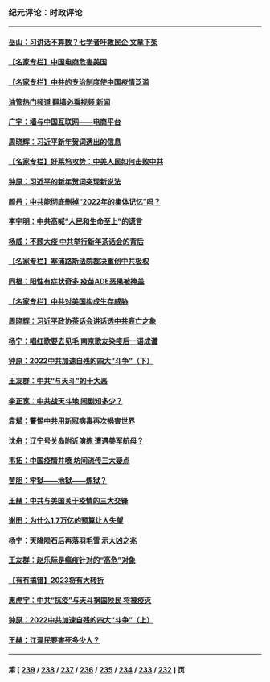 ### 纪元评论：时政评论
---
#### [岳山：习讲话不算数？七学者吁救民企 文章下架](../../pages/nsc1025/n13897095.md?01020330) 
#### [【名家专栏】中国电商危害美国](../../pages/nsc1025/n13896424.md?01020330) 
#### [【名家专栏】中共的专治制度使中国疫情泛滥](../../pages/nsc1025/n13896759.md?01020330) 
#### [油管热门频道 翻墙必看视频 新闻](ok?01020330)
#### [广宇：墙与中国互联网——电商平台](../../pages/nsc1025/n13897053.md?01020330) 
#### [周晓辉：习近平新年贺词透出的信息](../../pages/nsc1025/n13896534.md?01020330) 
#### [【名家专栏】好莱坞攻势：中美人民如何击败中共](../../pages/nsc1025/n13894796.md?01020330) 
#### [钟原：习近平的新年贺词突现新说法](../../pages/nsc1025/n13896547.md?01020330) 
#### [颜丹：中共能彻底删掉“2022年的集体记忆”吗？](../../pages/nsc1025/n13896521.md?01020330) 
#### [李宇明：中共高喊“人民和生命至上”的谎言](../../pages/nsc1025/n13896499.md?01020330) 
#### [杨威：不顾大疫 中共举行新年茶话会的背后](../../pages/nsc1025/n13895924.md?01020330) 
#### [【名家专栏】塞浦路斯法院裁决重创中共极权](../../pages/nsc1025/n13894783.md?01020330) 
#### [同根：阳性有症状奇多 疫苗ADE恶果被掩盖](../../pages/nsc1025/n13895520.md?01020330) 
#### [【名家专栏】中共对美国构成生存威胁](../../pages/nsc1025/n13894391.md?01020330) 
#### [周晓辉：习近平政协茶话会讲话透中共衰亡之象](../../pages/nsc1025/n13895626.md?01020330) 
#### [杨宁：唱红歌要去见毛 南京歌友染疫后一语成谶](../../pages/nsc1025/n13895623.md?01020330) 
#### [钟原：2022中共加速自残的四大“斗争”（下）](../../pages/nsc1025/n13895561.md?01020330) 
#### [王友群：中共“与天斗”的十大恶](../../pages/nsc1025/n13895040.md?01020330) 
#### [李正宽：中共战天斗地 闹剧知多少？](../../pages/nsc1025/n13895466.md?01020330) 
#### [袁斌：警惕中共用新冠病毒再次祸害世界](../../pages/nsc1025/n13895097.md?01020330) 
#### [沈舟：辽宁号关岛附近演练 遭遇美军航母？](../../pages/nsc1025/n13894879.md?01020330) 
#### [韦拓：中国疫情井喷 坊间流传三大疑点](../../pages/nsc1025/n13894528.md?01020330) 
#### [苦胆：牢狱——地狱——炼狱？](../../pages/nsc1025/n13894756.md?01020330) 
#### [王赫：中共与美国关于疫情的三大交锋](../../pages/nsc1025/n13894704.md?01020330) 
#### [谢田：为什么1.7万亿的预算让人失望](../../pages/nsc1025/n13894725.md?01020330) 
#### [杨宁：天降陨石后再落羽毛雪 示大凶之兆](../../pages/nsc1025/n13894521.md?01020330) 
#### [王友群：赵乐际是瘟疫针对的“高危”对象](../../pages/nsc1025/n13893869.md?01020330) 
#### [【有冇搞错】2023将有大转折](../../pages/nsc1025/n13893849.md?01020330) 
#### [惠虎宇：中共“抗疫”与天斗祸国殃民 将被疫灭](../../pages/nsc1025/n13893968.md?01020330) 
#### [钟原：2022中共加速自残的四大“斗争”（上）](../../pages/nsc1025/n13894027.md?01020330) 
#### [王赫：江泽民要害死多少人？](../../pages/nsc1025/n13893894.md?01020330) 

---
#### 第 [ [239](./239.md?01020330) / [238](./238.md?01020330) / [237](./237.md?01020330) / [236](./236.md?01020330) / [235](./235.md?01020330) / [234](./234.md?01020330) / [233](./233.md?01020330) / [232](./232.md?01020330) ] 页
